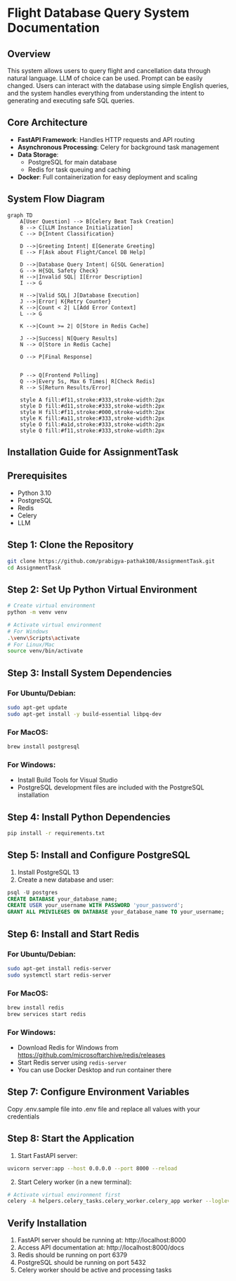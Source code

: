 # Flight Database Query System Documentation

## Overview
This system allows users to query flight and cancellation data through natural language. LLM of choice can be used. Prompt can be easily changed. Users can interact with the database using simple English queries, and the system handles everything from understanding the intent to generating and executing safe SQL queries.

## Core Architecture
- **FastAPI Framework**: Handles HTTP requests and API routing
- **Asynchronous Processing**: Celery for background task management
- **Data Storage**:
  - PostgreSQL for main database
  - Redis for task queuing and caching
- **Docker**: Full containerization for easy deployment and scaling

## System Flow Diagram
```mermaid
graph TD
    A[User Question] --> B[Celery Beat Task Creation]
    B --> C[LLM Instance Initialization]
    C --> D{Intent Classification}
    
    D -->|Greeting Intent| E[Generate Greeting]
    E --> F[Ask about Flight/Cancel DB Help]
    
    D -->|Database Query Intent| G[SQL Generation]
    G --> H{SQL Safety Check}
    H -->|Invalid SQL| I[Error Description]
    I --> G
    
    H -->|Valid SQL| J[Database Execution]
    J -->|Error| K{Retry Counter}
    K -->|Count < 2| L[Add Error Context]
    L --> G
    
    K -->|Count >= 2| O[Store in Redis Cache]
    
    J -->|Success| N[Query Results]
    N --> O[Store in Redis Cache]
    
    O --> P[Final Response]
   
    
    P --> Q[Frontend Polling]
    Q -->|Every 5s, Max 6 Times| R[Check Redis]
    R --> S[Return Results/Error]
    
    style A fill:#f11,stroke:#333,stroke-width:2px
    style D fill:#d11,stroke:#333,stroke-width:2px
    style H fill:#f11,stroke:#000,stroke-width:2px
    style K fill:#a11,stroke:#333,stroke-width:2px
    style O fill:#a1d,stroke:#333,stroke-width:2px
    style Q fill:#f11,stroke:#333,stroke-width:2px
```


## Installation Guide for AssignmentTask

## Prerequisites
- Python 3.10
- PostgreSQL
- Redis
- Celery
- LLM 

## Step 1: Clone the Repository
```bash
git clone https://github.com/prabigya-pathak108/AssignmentTask.git
cd AssignmentTask
```

## Step 2: Set Up Python Virtual Environment
```bash
# Create virtual environment
python -m venv venv

# Activate virtual environment
# For Windows
.\venv\Scripts\activate
# For Linux/Mac
source venv/bin/activate
```

## Step 3: Install System Dependencies
### For Ubuntu/Debian:
```bash
sudo apt-get update
sudo apt-get install -y build-essential libpq-dev
```

### For MacOS:
```bash
brew install postgresql
```

### For Windows:
- Install Build Tools for Visual Studio
- PostgreSQL development files are included with the PostgreSQL installation

## Step 4: Install Python Dependencies
```bash
pip install -r requirements.txt
```

## Step 5: Install and Configure PostgreSQL
1. Install PostgreSQL 13
2. Create a new database and user:
```sql
psql -U postgres
CREATE DATABASE your_database_name;
CREATE USER your_username WITH PASSWORD 'your_password';
GRANT ALL PRIVILEGES ON DATABASE your_database_name TO your_username;
```

## Step 6: Install and Start Redis
### For Ubuntu/Debian:
```bash
sudo apt-get install redis-server
sudo systemctl start redis-server
```

### For MacOS:
```bash
brew install redis
brew services start redis
```

### For Windows:
- Download Redis for Windows from https://github.com/microsoftarchive/redis/releases
- Start Redis server using `redis-server`
- You can use Docker Desktop and run container there

## Step 7: Configure Environment Variables
Copy .env.sample file into .env file and replace all values with your credentials

## Step 8: Start the Application
1. Start FastAPI server:
```bash
uvicorn server:app --host 0.0.0.0 --port 8000 --reload
```

2. Start Celery worker (in a new terminal):
```bash
# Activate virtual environment first
celery -A helpers.celery_tasks.celery_worker.celery_app worker --loglevel=info
```

## Verify Installation
1. FastAPI server should be running at: http://localhost:8000
2. Access API documentation at: http://localhost:8000/docs
3. Redis should be running on port 6379
4. PostgreSQL should be running on port 5432
5. Celery worker should be active and processing tasks